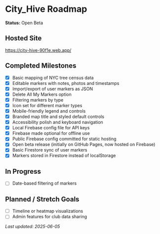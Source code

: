# City_Hive Roadmap
**Status:** Open Beta

## Hosted Site

<https://city-hive-90f1e.web.app/>

## Completed Milestones

- [x] Basic mapping of NYC tree census data
- [x] Editable markers with notes, photos and timestamps
- [x] Import/export of user markers as JSON
- [x] Delete All My Markers option
- [x] Filtering markers by type
- [x] Icon set for different marker types
- [x] Mobile-friendly legend and controls
- [x] Branded map title and styled default controls
- [x] Accessibility polish and keyboard navigation
- [x] Local Firebase config file for API keys
- [x] Firebase made optional for offline use
- [x] Public Firebase config committed for static hosting
- [x] Open beta release (initially on GitHub Pages, now hosted on Firebase)
- [x] Basic Firestore sync of user markers
- [x] Markers stored in Firestore instead of localStorage

## In Progress

- [ ] Date-based filtering of markers

## Planned / Stretch Goals

- [ ] Timeline or heatmap visualizations
- [ ] Admin features for club data sharing

_Last updated: 2025-06-05_
